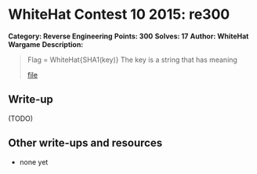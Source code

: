 # WhiteHat Contest 10 2015: re300

**Category: Reverse Engineering**
**Points: 300**
**Solves: 17**
**Author: WhiteHat Wargame**
**Description:**

> Flag = WhiteHat{SHA1(key)}
> The key is a string that has meaning
>
> [file](re300_7cb9f7846b7425cb6532fd55fb4b6b76.zip)

## Write-up

(TODO)

## Other write-ups and resources

* none yet
